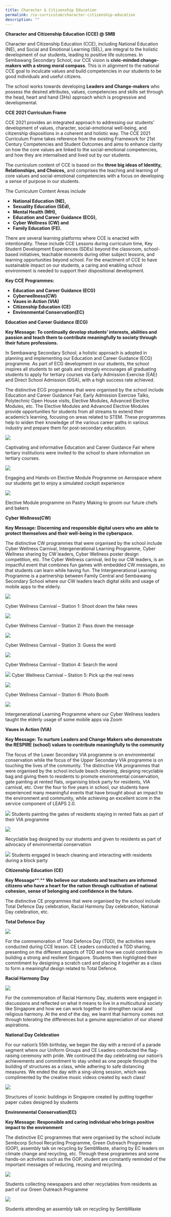 ```yaml
---
title: Character & Citizenship Education
permalink: /co-curriculum/character-citizenship-education
description: ""
---
```

**Character and Citizenship Education (CCE) @ SMB**

Character and Citizenship Education (CCE), including National Education (NE), and Social and Emotional Learning (SEL), are integral to the holistic development of our students, leading to positive life outcomes. In Sembawang Secondary School, our CCE vision is **civic-minded change-makers with a strong moral compass**. This is in alignment to the national CCE goal to inculcate values and build competencies in our students to be good individuals and useful citizens.

The school works towards developing **Leaders and Change-makers** who possess the desired attributes, values, competencies and skills set through the head, heart and hand (3Hs) approach which is progressive and developmental.

**CCE 2021 Curriculum Frame**

CCE 2021 provides an integrated approach to addressing our students’ development of values, character, social-emotional well-being, and citizenship dispositions in a coherent and holistic way. The CCE 2021 Curriculum Frame takes reference from the existing Framework for 21st Century Competencies and Student Outcomes and aims to enhance clarity on how the core values are linked to the social-emotional competencies, and how they are internalised and lived out by our students.

The curriculum content of CCE is based on the **three big ideas of Identity, Relationships, and Choices,** and comprises the teaching and learning of core values and social-emotional competencies with a focus on developing a sense of purpose in our students.

The Curriculum Content Areas include

*   **National Education (NE),**
*   **Sexuality Education (SEd),**
*   **Mental Health (MH),**
*   **Education and Career Guidance (ECG),**
*   **Cyber Wellness (CW) and**
*   **Family Education (FE).**

There are several learning platforms where CCE is enacted with intentionality. These include CCE Lessons during curriculum time, Key Student Development Experiences (SDEs) beyond the classroom, school-based initiatives, teachable moments during other subject lessons, and learning opportunities beyond school. For the enactment of CCE to have sustainable impact on our students, a caring and enabling school environment is needed to support their dispositional development.

**Key CCE Programmes:**

*   **Education and Career Guidance (ECG)**
*   **Cyberwellness(CW)**
*   **Vaues in Action (VIA)**
*   **Citizenship Education (CE)**
*   **Environmental Conservation(EC)**

**Education and Career Guidance (ECG)**

**Key Message:** **To continually develop students’ interests, abilities and passion and teach them to contribute meaningfully to society through their future professions.**

In Sembawang Secondary School, a holistic approach is adopted in planning and implementing our Education and Career Guidance (ECG) programme. As part of ECG development in our students, the school inspires all students to set goals and strongly encourages all graduating students to apply for tertiary courses via Early Admission Exercise (EAE) and Direct School Admission (DSA), with a high success rate achieved.

The distinctive ECG programmes that were organised by the school include Education and Career Guidance Fair, Early Admission Exercise Talks, Polytechnic Open House visits, Elective Modules, Advanced Elective Modules, etc. The Elective Modules and Advanced Elective Modules provide opportunities for students from all streams to extend their academic’s learning, focusing on areas related to STEM. These programmes help to widen their knowledge of the various career paths in various industry and prepare them for post-secondary education.

![](/images/CCE1.jpeg)

Captivating and informative Education and Career Guidance Fair where tertiary institutions were invited to the school to share information on tertiary courses.

![](/images/CCE2.jpeg)

Engaging and Hands-on Elective Module Programme on Aerospace where our students get to enjoy a simulated cockpit experience

![](/images/CCE3.jpeg)

Elective Module programme on Pastry Making to groom our future chefs and bakers

**Cyber Wellness(CW)**

**Key Message:** **Discerning and responsible digital users who are able to protect themselves and their well-being in the cyberspace.**

The distinctive CW programmes that were organised by the school include Cyber Wellness Carnival, Intergenerational Learning Programme, Cyber Wellness sharing by CW leaders, Cyber Wellness poster design competition, etc. The Cyber Wellness carnival, led by our CW leaders, is an impactful event that combines fun games with embedded CW messages, so that students can learn while having fun. The Intergenerational Learning Programme is a partnership between Family Central and Sembawang Secondary School where our CW leaders teach digital skills and usage of mobile apps to the elderly.

![](/images/CCE4.jpeg)

Cyber Wellness Carnival – Station 1: Shoot down the fake news

![](/images/CCE5.jpeg)

Cyber Wellness Carnival – Station 2: Pass down the message

![](/images/CCE6.jpeg)

Cyber Wellness Carnival – Station 3: Guess the word

![](/images/CCE7.jpeg)

Cyber Wellness Carnival – Station 4: Search the word

![](/images/CCE8.jpeg)
Cyber Wellness Carnival – Station 5: Pick up the real news

![](/images/CCE9.jpeg)

Cyber Wellness Carnival – Station 6: Photo Booth

![](/images/CCE10.jpeg)

Intergenerational Learning Programme where our Cyber Wellness leaders taught the elderly usage of some mobile apps via Zoom

**Vaues in Action (VIA)**

**Key Message:** **To nurture Leaders and Change Makers who demonstrate the RESPIRE (school) values to contribute meaningfully to the community**

The focus of the Lower Secondary VIA programme is on environmental conservation while the focus of the Upper Secondary VIA programme is on touching the lives of the community. The distinctive VIA programmes that were organised by the school include beach cleaning, designing recyclable bag and giving them to residents to promote environmental conservation, gate painting at rented flats, organising block party for residents, VIA carnival, etc. Over the four to five years in school, our students have experienced many meaningful events that have brought about an impact to the environment and community, while achieving an excellent score in the service component of LEAPS 2.0.

![](/images/CCE11.jpeg)
Students painting the gates of residents staying in rented flats as part of their VIA programme

![](/images/CCE12-768x617.jpeg)

Recyclable bag designed by our students and given to residents as part of advocacy of environmental conservation

![](/images/CCE13.jpeg)
Students engaged in beach cleaning and interacting with residents during a block party

**Citizenship Education (CE)**

**Key Message****:** **We believe our students and teachers are informed citizens who have a heart for the nation through cultivation of national cohesion, sense of belonging and confidence in the future.**

The distinctive CE programmes that were organised by the school include Total Defence Day celebration, Racial Harmony Day celebration, National Day celebration, etc.

**Total Defence Day**

![](https://sembawangsec.moe.edu.sg/wp-content/uploads/2020/11/CCE14-300x263.png)

For the commemoration of Total Defence Day (TDD), the activities were conducted during CCE lesson. CE Leaders conducted a TDD sharing, presenting on the different aspects of TDD and how we could contribute in building a strong and resilient Singapore. Students then highlighted their commitment by designing a scratch card and placing it together as a class to form a meaningful design related to Total Defence.

**Racial Harmony Day**

![](https://sembawangsec.moe.edu.sg/wp-content/uploads/2020/11/CCE15-300x193.png)

For the commemoration of Racial Harmony Day, students were engaged in discussions and reflected on what it means to live in a multicultural society like Singapore and how we can work together to strengthen racial and religious harmony. At the end of the day, we learnt that harmony comes not through tolerating the differences but a genuine appreciation of our shared aspirations.

**National Day Celebration**

For our nation’s 55th birthday, we began the day with a record of a parade segment where our Uniform Groups and CE Leaders conducted the flag-raising ceremony with pride. We continued the day celebrating our nation’s achievements and commitment to stay united as one people through the building of structures as a class, while adhering to safe distancing measures. We ended the day with a sing-along session, which was complimented by the creative music videos created by each class!

![](https://sembawangsec.moe.edu.sg/wp-content/uploads/2020/11/CCE16.png)

Structures of iconic buildings in Singapore created by putting together paper cubes designed by students

**Environmental Conservation(EC)**

**Key Message:** **Responsible and caring individual who brings positive impact to the environment**

The distinctive EC programmes that were organised by the school include Sembcorp School Recycling Programme, Green Outreach Programme (GOP), assembly talk on recycling by SembWaste, sharing by EC leaders on climate change and recycling, etc. Through these programmes and some hands-on activities such as the GOP, student are constantly reminded of the important messages of reducing, reusing and recycling.

![](https://sembawangsec.moe.edu.sg/wp-content/uploads/2020/11/cce17.jpg)

Students collecting newspapers and other recyclables from residents as part of our Green Outreach Programme

![](https://sembawangsec.moe.edu.sg/wp-content/uploads/2020/11/cce18.jpg)

Students attending an assembly talk on recycling by SembWaste
